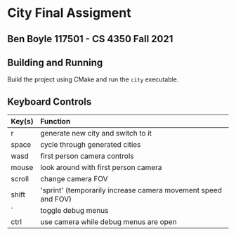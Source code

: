 # City Final Assigment

## Ben Boyle 117501 - CS 4350 Fall 2021

## Building and Running

Build the project using CMake and run the `city` executable.

## Keyboard Controls

| Key(s) | Function                                                      |
|--------|:--------------------------------------------------------------|
| r      | generate new city and switch to it                            |
| space  | cycle through generated cities                                |
| wasd   | first person camera controls                                  |
| mouse  | look around with first person camera                          |
| scroll | change camera FOV                                             |
| shift  | 'sprint' (temporarily increase camera movement speed and FOV) |
| `      | toggle debug menus                                            |
| ctrl   | use camera while debug menus are open                         |
